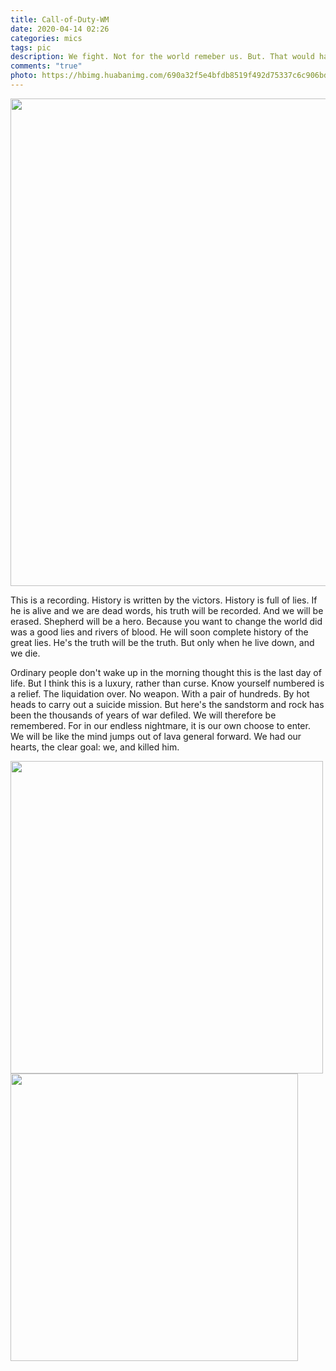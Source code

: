 ```yaml
---
title: Call-of-Duty-WM
date: 2020-04-14 02:26
categories: mics
tags: pic
description: We fight. Not for the world remeber us. But. That would have a world let people to remeber.	——Captain Price
comments: "true"
photo: https://hbimg.huabanimg.com/690a32f5e4bfdb8519f492d75337c6c906bd89e68b55-7Qny0d
---
```


<img height="453" style="border:0px;height:auto;max-width:100%;box-sizing:border-box;" width="780" ext="png" src="https://app.yinxiang.com/FileSharing.action?hash=1/157ae183f1caa23bbed1c9df0b0eeb03-1165155" class="en-media">


This is a recording. History is written by the victors. History is full of lies. If he is alive and we are dead words, his truth will be recorded. And we will be erased. Shepherd will be a hero. Because you want to change the world did was a good lies and rivers of blood. He will soon complete history of the great lies. He's the truth will be the truth. But only when he live down, and we die.


Ordinary people don't wake up in the morning thought this is the last day of life. But I think this is a luxury, rather than curse. Know yourself numbered is a relief. The liquidation over. No weapon. With a pair of hundreds. By hot heads to carry out a suicide mission. But here's the sandstorm and rock has been the thousands of years of war defiled. We will therefore be remembered. For in our endless nightmare, it is our own choose to enter. We will be like the mind jumps out of lava general forward. We had our hearts, the clear goal: we, and killed him.


<img height="290" style="border:0px;height:auto;max-width:100%;box-sizing:border-box;" width="500" ext="jpeg" src="https://app.yinxiang.com/FileSharing.action?hash=1/0428ad8c7b752075f75cb7704374fcfa-35669" class="en-media">
<img height="328" style="border:0px;height:auto;max-width:100%;box-sizing:border-box;" width="460" ext="jpeg" src="https://app.yinxiang.com/FileSharing.action?hash=1/428e10681e0154f15ca8ebf0c7e21e65-32470" class="en-media">

</div>
